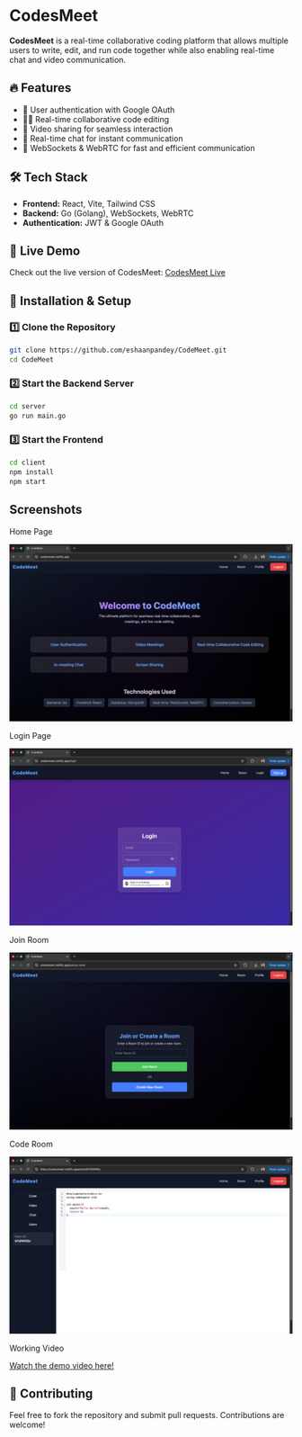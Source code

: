 # CodesMeet

**CodesMeet** is a real-time collaborative coding platform that allows multiple users to write, edit, and run code together while also enabling real-time chat and video communication.

## 🔥 Features

- 🔑 User authentication with Google OAuth
- 👩‍💻 Real-time collaborative code editing
- 🎥 Video sharing for seamless interaction
- 💬 Real-time chat for instant communication
- 🚀 WebSockets & WebRTC for fast and efficient communication

## 🛠 Tech Stack

- **Frontend:** React, Vite, Tailwind CSS
- **Backend:** Go (Golang), WebSockets, WebRTC
- **Authentication:** JWT & Google OAuth

## 🚀 Live Demo

Check out the live version of CodesMeet:
[CodesMeet Live](https://codesmeet.netlify.app/)

## 📂 Installation & Setup

### 1️⃣ Clone the Repository

```bash
git clone https://github.com/eshaanpandey/CodeMeet.git
cd CodeMeet
```

### 2️⃣ Start the Backend Server

```bash
cd server
go run main.go
```

### 3️⃣ Start the Frontend

```bash
cd client
npm install
npm start
```

## Screenshots

Home Page

![Home](/client/public/assets/Home.png)

Login Page

![Login](/client/public/assets/Login.png)

Join Room

![JoinRoom](/client/public/assets/Join%20Room.png)

Code Room

![CodeRoom](/client/public/assets/Coding%20Room.png)

Working Video

[Watch the demo video here!](https://drive.google.com/file/d/1wZ9Vnp8iLQQoSTAdPgx64ebawzb7Ooir/view?usp=sharing)

## 🤝 Contributing

Feel free to fork the repository and submit pull requests. Contributions are welcome!
